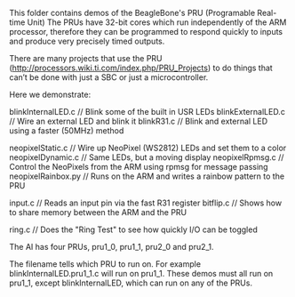 This folder contains demos of the BeagleBone's PRU (Programable Real-time Unit)
The PRUs have 32-bit cores which run independently of the ARM processor, 
therefore they can be programmed to respond quickly to inputs and produce 
very precisely timed outputs.

There are many projects that use the PRU 
(http://processors.wiki.ti.com/index.php/PRU_Projects) 
to do things that can’t be done with just a SBC or just a microcontroller.

Here we demonstrate:

blinkInternalLED.c  // Blink some of the built in USR LEDs
blinkExternalLED.c  // Wire an external LED and blink it
blinkR31.c          // Blink and external LED using a faster (50MHz) method

neopixelStatic.c    // Wire up NeoPixel (WS2812) LEDs and set them to a color
neopixelDynamic.c   // Same LEDs, but a moving display
neopixelRpmsg.c     // Control the NeoPixels from the ARM using rpmsg for message passing
neopixelRainbox.py  // Runs on the ARM and writes a rainbow pattern to the PRU

input.c             // Reads an input pin via the fast R31 register
bitflip.c           // Shows how to share memory between the ARM and the PRU

ring.c              // Does the "Ring Test" to see how quickly I/O can be toggled

The AI has four PRUs, pru1_0, pru1_1, pru2_0 and pru2_1.

The filename tells which PRU to run on.  For example blinkInternalLED.pru1_1.c will
run on pru1_1.  These demos must all run on pru1_1, except blinkInternalLED, which
can run on any of the PRUs.  